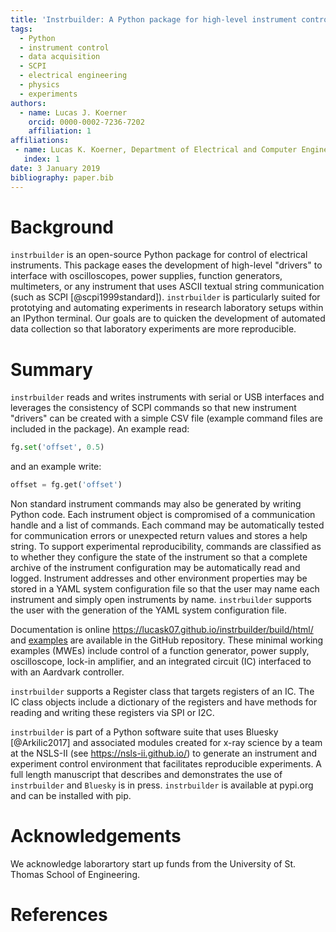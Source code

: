 ```yaml
---
title: 'Instrbuilder: A Python package for high-level instrument control'
tags:
  - Python
  - instrument control
  - data acquisition
  - SCPI
  - electrical engineering
  - physics
  - experiments
authors:
  - name: Lucas J. Koerner
    orcid: 0000-0002-7236-7202
    affiliation: 1
affiliations:
 - name: Lucas K. Koerner, Department of Electrical and Computer Engineering, University of St. Thomas
   index: 1
date: 3 January 2019
bibliography: paper.bib
---
```


# Background
``instrbuilder`` is an open-source Python package for control of electrical instruments. This package eases the development of high-level "drivers" to interface with oscilloscopes, power supplies, function generators, multimeters, or any instrument that uses ASCII textual string communication (such as SCPI [@scpi1999standard]). ``instrbuilder`` is particularly suited for prototying and automating experiments in research laboratory setups within an IPython terminal. Our goals are to quicken the development of automated data collection so that laboratory experiments are more reproducible.

# Summary
``instrbuilder`` reads and writes instruments with serial or USB interfaces and leverages the consistency of SCPI commands so that new instrument "drivers" can be created with a simple CSV file (example command files are included in the package). 
An example read:
```python
fg.set('offset', 0.5)
```
and an example write:
```python
offset = fg.get('offset')
```
Non standard instrument commands may also be generated by writing Python code. Each instrument object is compromised of a communication handle and a list of commands. Each command may be automatically tested for communication errors or unexpected return values and stores a help string. To support experimental reproducibility, commands are classified as to whether they configure the state of the instrument so that a complete archive of the instrument configuration may be automatically read and logged. Instrument addresses and other environment properties may be stored in a YAML system configuration file so that the user may name each instrument and simply open instruments by name. ``instrbuilder`` supports the user with the generation of the YAML system configuration file. 

Documentation is online https://lucask07.github.io/instrbuilder/build/html/ and [examples](https://github.com/lucask07/instrbuilder/tree/master/instrbuilder/examples) are available in the GitHub repository. These minimal working examples (MWEs) include control of a function generator, power supply, oscilloscope, lock-in amplifier, and an integrated circuit (IC) interfaced to with an Aardvark controller. 

``instrbuilder`` supports a Register class that targets registers of an IC. The IC class objects include a dictionary of the registers and have methods for reading and writing these registers via SPI or I2C. 

``instrbuilder`` is part of a Python software suite that uses Bluesky [@Arkilic2017] and associated modules created for x-ray science by a team at the NSLS-II (see https://nsls-ii.github.io/) to generate an instrument and experiment control environment that facilitates reproducible experiments. A full length manuscript that describes and demonstrates the use of ``instrbuilder`` and ``Bluesky`` is in press. ``instrbuilder`` is available at pypi.org and can be installed with pip. 

# Acknowledgements

We acknowledge laborartory start up funds from the University of St. Thomas School of Engineering. 

# References
